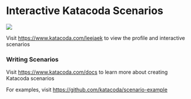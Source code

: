 # Interactive Katacoda Scenarios

[![](http://shields.katacoda.com/katacoda/leejaek/count.svg)](https://www.katacoda.com/leejaek "Get your profile on Katacoda.com")

Visit https://www.katacoda.com/leejaek to view the profile and interactive scenarios

### Writing Scenarios
Visit https://www.katacoda.com/docs to learn more about creating Katacoda scenarios

For examples, visit https://github.com/katacoda/scenario-example
